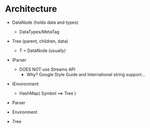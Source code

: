 # Architecture

- DataNode (holds data and types)
    - DataTypes/MetaTag
- Tree<T> (parent, children, data)
    - T = DataNode (usually)

- IParser
    - DOES NOT use Streams API
        - Why? Google Style Guide and International string support...

- IEnvironment
    - HashMap( Symbol ==> Tree<T> )
    


- Parser
- Environment

- Tree<DataNode>